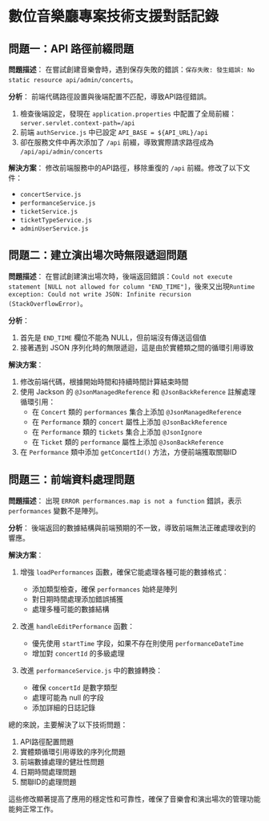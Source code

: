 # 數位音樂廳專案技術支援對話記錄

## 問題一：API 路徑前綴問題

**問題描述**：
在嘗試創建音樂會時，遇到保存失敗的錯誤：`保存失敗: 發生錯誤: No static resource api/admin/concerts`。

**分析**：
前端代碼路徑設置與後端配置不匹配，導致API路徑錯誤。

1. 檢查後端設定，發現在 `application.properties` 中配置了全局前綴：`server.servlet.context-path=/api`
2. 前端 `authService.js` 中已設定 `API_BASE = ${API_URL}/api`
3. 卻在服務文件中再次添加了 `/api` 前綴，導致實際請求路徑成為 `/api/api/admin/concerts`

**解決方案**：
修改前端服務中的API路徑，移除重復的 `/api` 前綴。修改了以下文件：
- `concertService.js`
- `performanceService.js`
- `ticketService.js`
- `ticketTypeService.js`
- `adminUserService.js`

## 問題二：建立演出場次時無限遞迴問題

**問題描述**：
在嘗試創建演出場次時，後端返回錯誤：`Could not execute statement [NULL not allowed for column "END_TIME"]`，後來又出現`Runtime exception: Could not write JSON: Infinite recursion (StackOverflowError)`。

**分析**：
1. 首先是 `END_TIME` 欄位不能為 NULL，但前端沒有傳送這個值
2. 接著遇到 JSON 序列化時的無限遞迴，這是由於實體類之間的循環引用導致

**解決方案**：
1. 修改前端代碼，根據開始時間和持續時間計算結束時間
2. 使用 Jackson 的 `@JsonManagedReference` 和 `@JsonBackReference` 註解處理循環引用：
   - 在 `Concert` 類的 `performances` 集合上添加 `@JsonManagedReference`
   - 在 `Performance` 類的 `concert` 屬性上添加 `@JsonBackReference`
   - 在 `Performance` 類的 `tickets` 集合上添加 `@JsonIgnore`
   - 在 `Ticket` 類的 `performance` 屬性上添加 `@JsonBackReference`
3. 在 `Performance` 類中添加 `getConcertId()` 方法，方便前端獲取關聯ID

## 問題三：前端資料處理問題

**問題描述**：
出現 `ERROR performances.map is not a function` 錯誤，表示 `performances` 變數不是陣列。

**分析**：
後端返回的數據結構與前端預期的不一致，導致前端無法正確處理收到的響應。

**解決方案**：
1. 增強 `loadPerformances` 函數，確保它能處理各種可能的數據格式：
   - 添加類型檢查，確保 `performances` 始終是陣列
   - 對日期時間處理添加錯誤捕獲
   - 處理多種可能的數據結構
   
2. 改進 `handleEditPerformance` 函數：
   - 優先使用 `startTime` 字段，如果不存在則使用 `performanceDateTime`
   - 增加對 `concertId` 的多級處理
   
3. 改進 `performanceService.js` 中的數據轉換：
   - 確保 `concertId` 是數字類型
   - 處理可能為 null 的字段
   - 添加詳細的日誌記錄

總的來說，主要解決了以下技術問題：
1. API路徑配置問題
2. 實體類循環引用導致的序列化問題
3. 前端數據處理的健壯性問題
4. 日期時間處理問題
5. 關聯ID的處理問題

這些修改顯著提高了應用的穩定性和可靠性，確保了音樂會和演出場次的管理功能能夠正常工作。
